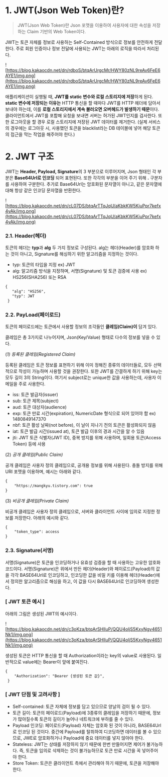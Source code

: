 # **1. JWT(Json Web Token)란?**


> JWT(Json Web Token)란 Json 포맷을 이용하여 사용자에 대한 속성을 저장하는 Claim 기반의 Web Token이다.
> 

JWT는 토큰 자체를 정보로 사용하는 Self-Contained 방식으로 정보를 안전하게 전달한다. 주로 회원 인증이나 정보 전달에 사용되는 JWT는 아래의 로직을 따라서 처리된다.

![https://blog.kakaocdn.net/dn/rdboS/btqArUrgcMr/HWY80zNL9reAv6FeE6AYE1/img.png](https://blog.kakaocdn.net/dn/rdboS/btqArUrgcMr/HWY80zNL9reAv6FeE6AYE1/img.png)

애플리케이션이 실행될 때, **JWT를 static 변수와 로컬 스토리지에 저장**하게 된다. **static 변수에 저장되는 이유는** HTTP 통신을 할 때마다 JWT를 HTTP 헤더에 담아서 보내야 하는데, 이를 **로컬 스토리지에서 계속 불러오면 오버헤드가 발생하기 때문**이다. 클라이언트에서 JWT를 포함해 요청을 보내면 서버는 허가된 JWT인지를 검사한다. 또한 로그아웃을 할 경우 로컬 스토리지에 저장된 JWT 데이터를 제거한다. (실제 서비스의 경우에는 로그아웃 시, 사용했던 토큰을 blacklist라는 DB 테이블에 넣어 해당 토큰의 접근을 막는 작업을 해주어야 한다.)

# **2. JWT 구조**


JWT는 **Header, Payload, Signature**의 3 부분으로 이루어지며, Json 형태인 각 부분은 **Base64Url로 인코딩** 되어 표현된다. 또한 각각의 부분을 이어 주기 위해 **.** 구분자를 사용하여 구분한다. 추가로 Base64Url는 암호화된 문자열이 아니고, 같은 문자열에 대해 항상 같은 인코딩 문자열을 반환한다.

![https://blog.kakaocdn.net/dn/cL07DS/btqArTTqJqU/aKbkKW5KiuPpr7kefx4yAk/img.png](https://blog.kakaocdn.net/dn/cL07DS/btqArTTqJqU/aKbkKW5KiuPpr7kefx4yAk/img.png)

### 2.**1. Header(헤더)**

토큰의 헤더는 **typ**과 **alg** 두 가지 정보로 구성된다. alg는 헤더(Header)를 암호화 하는 것이 아니고, Signature를 해싱하기 위한 알고리즘을 지정하는 것이다.

- typ: 토큰의 타입을 지정 ex) JWT
- alg: 알고리즘 방식을 지정하며, 서명(Signature) 및 토큰 검증에 사용 ex) HS256(SHA256) 또는 RSA

```xml
{
   "alg": "HS256",
   "typ": JWT
 }
```

### 2.**2. PayLoad(페이로드)**

토큰의 페이로드에는 토큰에서 사용할 정보의 조각들인 **클레임(Claim)이** 담겨 있다.

클레임은 총 3가지로 나누어지며, Json(Key/Value) 형태로 다수의 정보를 넣을 수 있다.

(*1) 등록된 클레임(Registered Claim)*

등록된 클레임은 토큰 정보를 표현하기 위해 이미 정해진 종류의 데이터들로, 모두 선택적으로 작성이 가능하며 사용할 것을 권장한다. 또한 JWT를 간결하게 하기 위해 key는 모두 길이 3의 String이다. 여기서 subject로는 unique한 값을 사용하는데, 사용자 이메일을 주로 사용한다.

- iss: 토큰 발급자(issuer)
- sub: 토큰 제목(subject)
- aud: 토큰 대상자(audience)
- exp: 토큰 만료 시간(expiration), NumericDate 형식으로 되어 있어야 함 ex) 1480849147370
- nbf: 토큰 활성 날짜(not before), 이 날이 지나기 전의 토큰은 활성화되지 않음
- iat: 토큰 발급 시간(issued at), 토큰 발급 이후의 경과 시간을 알 수 있음
- jti: JWT 토큰 식별자(JWT ID), 중복 방지를 위해 사용하며, 일회용 토큰(Access Token) 등에 사용

(2) *공개 클레임(Public Claim)*

공개 클레임은 사용자 정의 클레임으로, 공개용 정보를 위해 사용된다. 충돌 방지를 위해 URI 포맷을 이용하며, 예시는 아래와 같다.

```xml
{
    "https://mangkyu.tistory.com": true
}
```

(3) *비공개 클레임(Private Claim)*

비공개 클레임은 사용자 정의 클레임으로, 서버와 클라이언트 사이에 임의로 지정한 정보를 저장한다. 아래의 예시와 같다.

```xml
{
    "token_type": access
}
```

### 2.**3. Signature(서명)**

서명(Signature)은 토큰을 인코딩하거나 유효성 검증을 할 때 사용하는 고유한 암호화 코드이다. 서명(Signature)은 위에서 만든 헤더(Header)와 페이로드(Payload)의 값을 각각 BASE64Url로 인코딩하고, 인코딩한 값을 비밀 키를 이용해 헤더(Header)에서 정의한 알고리즘으로 해싱을 하고, 이 값을 다시 BASE64Url로 인코딩하여 생성한다.

### **[ JWT 토큰 예시 ]**

아래의 그림은 생성된 JWT의 예시이다.

![https://blog.kakaocdn.net/dn/c3oKza/btqArSHlIuP/QQU4oljS5KxyNgv4651Nk1/img.png](https://blog.kakaocdn.net/dn/c3oKza/btqArSHlIuP/QQU4oljS5KxyNgv4651Nk1/img.png)

생성된 토큰은 HTTP 통신을 할 때 Authorization이라는 key의 value로 사용된다. 일반적으로 value에는 Bearer이 앞에 붙여진다.

```xml
{
    "Authorization": "Bearer {생성된 토큰 값}",
 }
```

### **[ JWT 단점 및 고려사항 ]**

- Self-contained: 토큰 자체에 정보를 담고 있으므로 양날의 검이 될 수 있다.
- 토큰 길이: 토큰의 페이로드(Payload)에 3종류의 클레임을 저장하기 때문에, 정보가 많아질수록 토큰의 길이가 늘어나 네트워크에 부하를 줄 수 있다.
- Payload 인코딩: 페이로드(Payload) 자체는 암호화 된 것이 아니라, BASE64Url로 인코딩 된 것이다. 중간에 Payload를 탈취하여 디코딩하면 데이터를 볼 수 있으므로, JWE로 암호화하거나 Payload에 중요 데이터를 넣지 않아야 한다.
- Stateless: JWT는 상태를 저장하지 않기 때문에 한번 만들어지면 제어가 불가능하다. 즉, 토큰을 임의로 삭제하는 것이 불가능하므로 토큰 만료 시간을 꼭 넣어주어야 한다.
- Store Token: 토큰은 클라이언트 측에서 관리해야 하기 때문에, 토큰을 저장해야 한다.
